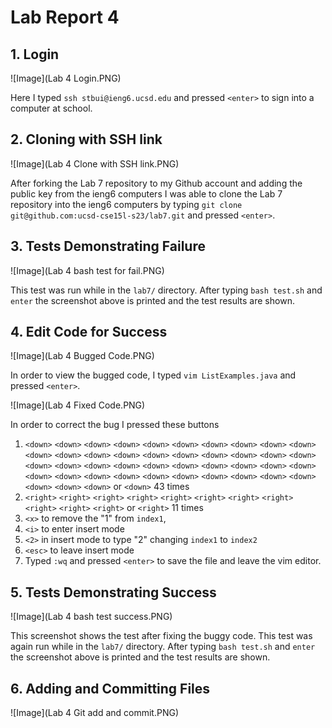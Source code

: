 # Lab Report 4
## 1. Login
   
   ![Image](Lab 4 Login.PNG)
   
   Here I typed `ssh stbui@ieng6.ucsd.edu` and pressed `<enter>` to sign into a computer at school.
## 2. Cloning with SSH link

   ![Image](Lab 4 Clone with SSH link.PNG)
   
   After forking the Lab 7 repository to my Github account and adding the public key from the ieng6 computers I was able to clone the Lab 7 repository into the ieng6 computers by typing `git clone git@github.com:ucsd-cse15l-s23/lab7.git` and pressed `<enter>`.
## 3. Tests Demonstrating Failure

   ![Image](Lab 4 bash test for fail.PNG)

   This test was run while in the `lab7/` directory. After typing `bash test.sh` and `enter` the screenshot above is printed and the test results are shown.
## 4. Edit Code for Success
   ![Image](Lab 4 Bugged Code.PNG)

   In order to view the bugged code, I typed `vim ListExamples.java` and pressed `<enter>`. 
   
   ![Image](Lab 4 Fixed Code.PNG)

   In order to correct the bug I pressed these buttons
   1. `<down>` `<down>` `<down>` `<down>` `<down>` `<down>` `<down>` `<down>` `<down>` `<down>` `<down>` `<down>` `<down>` `<down>` `<down>` `<down>` `<down>` `<down>` `<down>` `<down>` `<down>` `<down>` `<down>` `<down>` `<down>` `<down>` `<down>` `<down>` `<down>` `<down>` `<down>` `<down>` `<down>` `<down>` `<down>` `<down>` `<down>` `<down>` `<down>` `<down>` `<down>` `<down>` `<down>` or `<down>` 43 times
   2. `<right>` `<right>` `<right>` `<right>` `<right>` `<right>` `<right>` `<right>` `<right>` `<right>` `<right>` or `<right>` 11 times
   3. `<x>` to remove the "1" from `index1`,
   4. `<i>` to enter insert mode
   5. `<2>` in insert mode to type "2" changing `index1` to `index2`
   6. `<esc>` to leave insert mode
   7. Typed `:wq` and pressed `<enter>` to save the file and leave the vim editor.

## 5. Tests Demonstrating Success

   ![Image](Lab 4 bash test success.PNG)

   This screenshot shows the test after fixing the buggy code.
   This test was again run while in the `lab7/` directory. After typing `bash test.sh` and `enter` the screenshot above is printed and the test results are shown.
## 6. Adding and Committing Files
    
   ![Image](Lab 4 Git add and commit.PNG)
   
